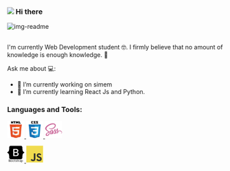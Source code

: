 ### <img src="https://github.com/rajput2107/rajput2107/blob/master/Assets/Hi.gif" width="29px"> Hi there
![img-readme](https://user-images.githubusercontent.com/118628193/203456853-a9436d40-605b-4cf1-8fe0-4c14d255502b.png)

<br>I'm currently Web Development student 🤓. I firmly believe that no amount of knowledge  is enough knowledge. 🧠

Ask me about 💻:

- 🔭 I’m currently working on simem
- 🌱 I’m currently learning React Js and Python.

<h3 align="left">Languages and Tools:</h3>
<a href="https://www.w3.org/html/" target="_blank" rel="noreferrer"> <img src="https://raw.githubusercontent.com/devicons/devicon/master/icons/html5/html5-original-wordmark.svg" alt="html5" width="40" height="40"/> </a> <a href="https://www.w3schools.com/css/" target="_blank" rel="noreferrer"> <img src="https://raw.githubusercontent.com/devicons/devicon/master/icons/css3/css3-original-wordmark.svg" alt="css3" width="40" height="40"/> </a> <a href="https://sass-lang.com" target="_blank" rel="noreferrer"> <img src="https://raw.githubusercontent.com/devicons/devicon/master/icons/sass/sass-original.svg" alt="sass" width="40" height="40"/> </a> </p><p align="left"> <a href="https://getbootstrap.com" target="_blank" rel="noreferrer"> <img src="https://raw.githubusercontent.com/devicons/devicon/master/icons/bootstrap/bootstrap-plain-wordmark.svg" alt="bootstrap" width="40" height="40"/> <img src="https://raw.githubusercontent.com/devicons/devicon/master/icons/javascript/javascript-original.svg" alt="javascript" width="40" height="40"/> </a> </p>
  

